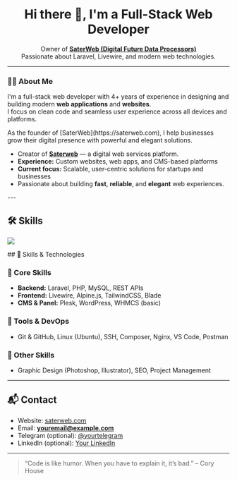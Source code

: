 <h1 align="center">Hi there 👋, I'm a Full-Stack Web Developer</h1>
<p align="center">
  Owner of <a href="https://saterweb.com" target="_blank"><strong>SaterWeb (Digital Future Data Processors)</strong></a> <br/>
  Passionate about Laravel, Livewire, and modern web technologies.
</p>

<hr>

<h3>🧑‍💻 About Me</h3>
<p>
  I'm a full-stack web developer with 4+ years of experience in designing and building modern <strong>web applications</strong> and <strong>websites</strong>.<br>
  I focus on clean code and seamless user experience across all devices and platforms.
</p>
As the founder of [SaterWeb](https://saterweb.com), I help businesses grow their digital presence with powerful and elegant solutions.

<ul>
  <li>Creator of <a href="https://saterweb.com" target="_blank"><strong>Saterweb</strong></a> — a digital web services platform.</li>
  <li><strong>Experience:</strong> Custom websites, web apps, and CMS-based platforms</li>
  <li><strong>Current focus:</strong> Scalable, user-centric solutions for startups and businesses</li>
  <li>Passionate about building <strong>fast</strong>, <strong>reliable</strong>, and <strong>elegant</strong> web experiences.</li>
</ul>
---

## 🛠️ Skills

<p align="left">
  <a href="https://skillicons.dev">
    <img src="https://skillicons.dev/icons?i=php,laravel,react,js,html,css,bootstrap,mysql,wordpress,postman,figma,photoshop,illustrator" />
  </a>
</p>
## 💼 Skills & Technologies

### 🧠 Core Skills
- **Backend:** Laravel, PHP, MySQL, REST APIs
- **Frontend:** Livewire, Alpine.js, TailwindCSS, Blade
- **CMS & Panel:** Plesk, WordPress, WHMCS (basic)

### 🔧 Tools & DevOps
- Git & GitHub, Linux (Ubuntu), SSH, Composer, Nginx, VS Code, Postman

### 🎨 Other Skills
- Graphic Design (Photoshop, Illustrator), SEO, Project Management


---

## 📬 Contact

- Website: [saterweb.com](https://saterweb.com)  
- Email: **youremail@example.com**  
- Telegram (optional): [@yourtelegram](https://t.me/yourtelegram)  
- LinkedIn (optional): [Your LinkedIn](https://linkedin.com/in/yourlinkedin)

---

> “Code is like humor. When you have to explain it, it’s bad.” – Cory House


